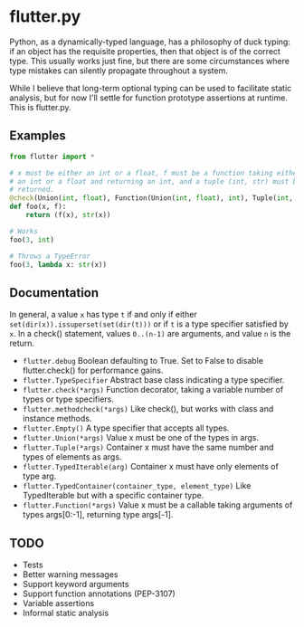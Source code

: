 flutter.py
==========
Python, as a dynamically-typed language, has a philosophy of duck typing: if
an object has the requisite properties, then that object is of the correct
type.  This usually works just fine, but there are some circumstances where
type mistakes can silently propagate throughout a system.

While I believe that long-term optional typing can be used to facilitate
static analysis, but for now I'll settle for function prototype assertions at
runtime.  This is flutter.py.

Examples
--------
```python
from flutter import *

# x must be either an int or a float, f must be a function taking either
# an int or a float and returning an int, and a tuple (int, str) must be
# returned.
@check(Union(int, float), Function(Union(int, float), int), Tuple(int, str))
def foo(x, f):
    return (f(x), str(x))

# Works
foo(3, int)

# Throws a TypeError
foo(3, lambda x: str(x))
```

Documentation
-------------
In general, a value `x` has type `t` if and only if either
`set(dir(x)).issuperset(set(dir(t)))` or if `t` is a type specifier satisfied
by `x`.  In a check() statement, values `0..(n-1)` are arguments, and value
`n` is the return.

  * `flutter.debug` Boolean defaulting to True.  Set to False to disable flutter.check() for performance gains.
  * `flutter.TypeSpecifier` Abstract base class indicating a type specifier.
  * `flutter.check(*args)` Function decorator, taking a variable number of types or type specifiers.
  * `flutter.methodcheck(*args)` Like check(), but works with class and instance methods.
  * `flutter.Empty()` A type specifier that accepts all types.
  * `flutter.Union(*args)` Value x must be one of the types in args.
  * `flutter.Tuple(*args)` Container x must have the same number and types of elements as args.
  * `flutter.TypedIterable(arg)` Container x must have only elements of type arg.
  * `flutter.TypedContainer(container_type, element_type)` Like TypedIterable but with a specific container type.
  * `flutter.Function(*args)` Value x must be a callable taking arguments of types args[0:-1], returning type args[-1].

TODO
----
  * Tests
  * Better warning messages
  * Support keyword arguments
  * Support function annotations (PEP-3107)
  * Variable assertions
  * Informal static analysis
